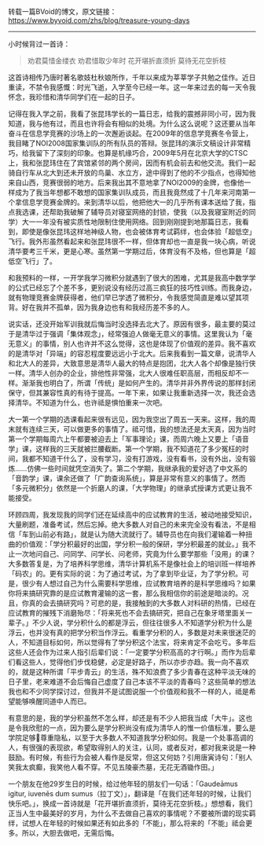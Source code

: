 转载一篇BVoid的博文，原文链接：https://www.byvoid.com/zhs/blog/treasure-young-days


---
小时候背过一首诗：

>劝君莫惜金缕衣
>劝君惜取少年时
>花开堪折直须折
>莫待无花空折枝
 
这首诗相传乃唐时著名歌妓杜秋娘所作，千年以来成为莘莘学子共勉之佳作。近日重读，不禁令我感慨：时光飞逝，入学至今已经一年。这一年来过去的每一天令我怀念，我珍惜和清华同学们在一起的日子。

记得在我入学之前，我看了张昆玮学长的一篇日志，给我的震撼非同小可，因为我知道，我与他有过，而且也许将会有相似的处境。为什么这么说呢？这还要从当年奋斗在信息学竞赛的沙场上的一次邂逅谈起。在2009年的信息学竞赛冬令营上，我目睹了NOI2008国家集训队的所有队员的答辩。张昆玮的演示文稿设计非常精巧，给我留下了深刻的印象。也算是机缘巧合，2009年5月在北京大学的CTSC上，我和张昆玮住在了宾馆紧邻的两个房间，因而有机会前去和他交流。我们一起骑自行车从北大到还未开放的鸟巢、水立方，途中得到了他的不少指点，也得知他来自山西，竞赛很弱的地方。后来我出其不意地拿了NOI2009的金牌，也像他一样成为了我当年想都不敢想的国家集训队成员，而且我竟然成了十几年来河南第一个拿信息学竞赛金牌的。来到清华以后，他把他大一的几乎所有课本送给了我，指点我选课，还帮助我破解了辅导员对寝室网络的封锁，使我（以及我寝室附近的同学）大一一年没有被实质性地限制住使用网络。回到刚刚提到地那篇日志，我看到，即使是像张昆玮这样地神级人物，也会被体育考试羁绊，也会体验「超低空」飞行。我外形虽然看起来和张昆玮很不一样，但体育却也一直是我一块心病，听说清华要考三千米，更是心寒。虽然第一学期过后，体育没有不及格，但也算是「超低空飞行」了。

和我预料的一样，一开学我学习微积分就遇到了很大的困难，尤其是我高中数学学的公式已经忘了个差不多，更别说没有经历过高三疯狂的技巧性训练。而我身边，就有物理竞赛金牌获得者，他们早已学透了微积分，令我感觉简直是难以望其项背。好在我并不孤单，因为我身边也有和我经历差不多的人。

说实话，还没开始军训我就后悔当时没选择去北大了。原因有很多，最主要的莫过于是清华过于强调「集体观念」，经常强迫人做毫无意义的事情。这里我认为「毫无意义」的事情，别人也许并不这么觉得，这也是体现了价值观的差异。我不喜欢的是清华对「异端」的容忍程度要远远小于北大。后来我看到一篇文章，说清华人和北大人的差异，大致意思是清华人最大的特点是抱团，北大人各个却像是独行侠一样。清华人创办的企业，排他性非常强，北大人很难任职高层，而相反却不一样。渐渐我也明白了，所谓「传统」是如何产生的。清华并非外界传说的那样封闭保守，但其兼容性真的有待于提高。一年下来，如果让我重新选择一次，我还会选择清华。不知道为什么，也许祗是惧怕重来一次吧。

大一第一个学期的选课看起来很有远见，因为我空出了周五一天来。这样，我的周末就有连续三天，可以做更多的事情了。祗可惜，我的想法还是太天真，因为当时第一个学期每周六上午都要被迫去上「军事理论」课，而周六晚上又要上「语音学」课，这样我的三天就被拦腰截断。第一个学期，我不知道花了多少冤枉的时间，我都不知道干什么了，没有学习，没有打游戏，没有看书，没有外出，没有锻炼……仿佛一些时间就凭空消失了。第二个学期，我继承我的爱好选了中文系的「音韵学」课，课余还做了「广韵查询系统」，算是非常有意义的事情了。然而「多元微积分」依然是一个折磨人的课，「大学物理」的继承式授课方式更让我不能接受。

环顾四周，我发现我的同学们还在延续高中的应试教育的生活，被动地接受知识，大量刷题，准备考试，然后忘掉。绝大多数人对自己的未来完全没有看法，不是相信「车到山前必有路」，就是认为随大流就行了。辅导员也在向我们灌输着一种扭曲的价值观：「学分积最好的出国，学分积一般的保研，学分积最差的就业。」我不止一次地问自己、问同学、问学长、问老师，究竟为什么要学那些「没用」的课？大多数答复是，为了培养科学思维，清华计算机系不是像社会上的培训班一样培养「码农」的。更有实际的说：为了通过考试，为了拿到毕业证，为了学分积。可是，很少有人想过自己为什么需要科学思维，应试教育培养的是科学思维吗？如果你将来搞研究靠的是应试教育灌输的这一套，那么我相信你的前途是暗淡的。况且，你真的会去搞研究吗？可悲的是，我接触到的大多数人对科研的热情，已经在应试教育的摧残下消磨殆尽：「将来死也不会去搞研究，把自己在象牙塔里面关一辈子。」不少人说，学分积什么的都是浮云，但往往很多人不知道学分积为什么是浮云，也并没有真的把学分积当作浮云。看重学分积的人，多数是对未来很迷茫的人，不知道目标如何，所以觉得有了学分积这个法宝，将来肯定不会吃亏。多年后这些人还会作为过来人指引后辈们说：「一定要学分积高高的才行啊。」而作为后辈们看这些人，觉得他们步伐稳健，必定是好路子，所以亦步亦趋。我一向不喜欢的，就是这种所谓「平步青云」的生活，殊不知浪费了多少青春在这种平淡无味的日子里，老来难道不会后悔自己虚度了自己本该不平淡的青春吗？这些简单的想法我也和不少同学探讨过，但我并不是试图说服一个价值观和我不一样的人，祗是希望能够唤醒同道中人而已。

有意思的是，我的学分积虽然不怎么样，却还是有不少人把我当成「大牛」。这也是令我欣慰的一点，因为要么是学分积尚没有成为清华人的惟一价值标准，要么是学院足够尊重隐私，以至于大多数人不知道我学分积如何。我是一个处事高调的人，有很强的表现欲，希望取得别人的关注，认同，或者反对，都对我来说是一种鼓励。有时候，有些行为会被人看作是反常，但这又何妨？引用唐寅诗句：「别人笑我太疯癫，我笑他人看不穿。不见五陵豪杰墓，无花无酒锄作田。」

一个朋友在他29岁生日的时候，给过他年轻的朋友们一句话：「Gaudeāmus igitur, iuvenēs dum sumus（拉丁文）」，翻译是「在我们还年轻的时候，让我们快乐吧。」，换成一首诗就是「花开堪折直须折，莫待无花空折枝。」想想看，我们正当人生中最美好的岁月，为什么不去做自己喜欢的事情呢？不要被所谓的现实羁绊，试想人在年轻的时候如果还有如此多的「不能」，那么将来的「不能」祗会更多。所以，大胆去做吧，无需后悔。
